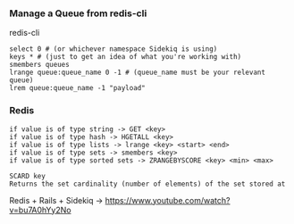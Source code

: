 ### Manage a Queue from redis-cli

redis-cli

```
select 0 # (or whichever namespace Sidekiq is using)
keys * # (just to get an idea of what you're working with)
smembers queues
lrange queue:queue_name 0 -1 # (queue_name must be your relevant queue)
lrem queue:queue_name -1 "payload"
```
### Redis
```
if value is of type string -> GET <key>
if value is of type hash -> HGETALL <key>
if value is of type lists -> lrange <key> <start> <end>
if value is of type sets -> smembers <key>
if value is of type sorted sets -> ZRANGEBYSCORE <key> <min> <max>

SCARD key
Returns the set cardinality (number of elements) of the set stored at
```
  
Redis + Rails + Sidekiq -> https://www.youtube.com/watch?v=bu7A0hYy2No
